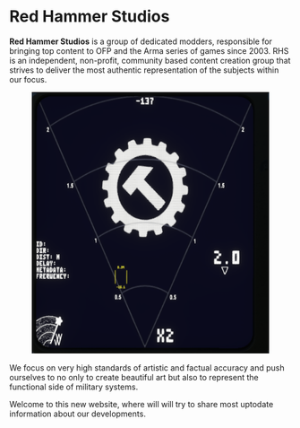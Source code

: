 # Red Hammer Studios

**Red Hammer Studios** is a group of dedicated modders, responsible for bringing top content to OFP and the Arma series of games since 2003. RHS is an independent, non-profit, community based content creation group that strives to deliver the most authentic representation of the subjects within our focus.

<figure><img src=".gitbook/assets/image (4).png" alt=""><figcaption></figcaption></figure>

We focus on very high standards of artistic and factual accuracy and push ourselves to no only to create beautiful art but also to represent the functional side of military systems.

Welcome to this new website, where will will try to share most uptodate information about our developments. &#x20;
